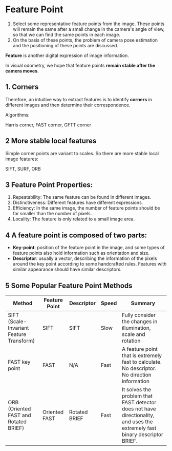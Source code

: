 # Feature Point

1. Select some representative feature points from the image.  These points will remain the same after a small change in the camera's angle of view, so that we can find the same points in each image.
2. On the basis of these points, the problem of camera pose estimation and the positioning of these points are discussed.

**Feature** is another digital expression of image information.

In visual odometry, we hope that feature points **remain stable after the camera moves**.

## 1. Corners

Therefore, an intuitive way to extract features is to identify **corners** in different images and then determine their correspondence.

Algorithms:

Harris corner, FAST corner, GFTT corner

## 2 More stable local features

Simple corner points are variant to scales.  So there are more stable local image features:

SIFT, SURF, ORB

## **3 Feature Point Properties**:

1. Repeatability: The same feature can be found in different images.
2. Distinctiveness: Different features have different expressions.
3. Efficiency: In the same image, the number of feature points should be far smaller than the number of pixels.
4. Locality: The feature is only related to a small image area.

## 4 A feature point is composed of two parts:

- **Key-point**: position of the feature point in the image, and some types of feature points also hold information such as orientation and size.
- **Descriptor**: usually a vector, describing the information of the pixels around the key point according to some handcrafted rules. Features with similar appearance should have similar descriptors.

## 5 Some Popular Feature Point Methods

| Method                                   | Feature Point | Descriptor    | Speed | Summary                                                      |
| ---------------------------------------- | ------------- | ------------- | ----- | ------------------------------------------------------------ |
| SIFT (Scale-Invariant Feature Transform) | SIFT          | SIFT          | Slow  | Fully consider the changes in illumination, scale and rotation |
| FAST key point                           | FAST          | N/A           | Fast  | A feature point that is extremely fast to calculate.  No descriptor. No direction information |
| ORB (Oriented FAST and Rotated BRIEF)    | Oriented FAST | Rotated BRIEF | Fast  | It solves the problem that FAST detector does not have directionality, and uses the extremely fast binary descriptor BRIEF. |

